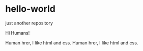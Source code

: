 # hello-world
just another repository

Hi Humans!

Human hrer, I like html and css. 
Human hrer, I like html and css. 
